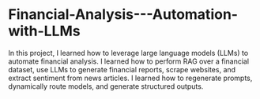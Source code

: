 # Financial-Analysis---Automation-with-LLMs
In this project, I learned how to leverage large language models (LLMs) to automate financial analysis. I learned how to perform RAG over a financial dataset, use LLMs to generate financial reports, scrape websites, and extract sentiment from news articles. I learned how to regenerate prompts, dynamically route models, and generate structured outputs.

